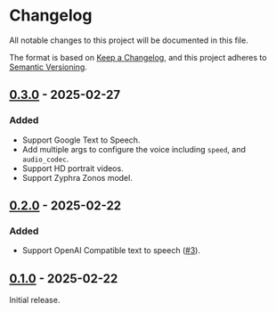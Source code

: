 # Changelog

All notable changes to this project will be documented in this file.

The format is based on [Keep a Changelog](https://keepachangelog.com/en/1.1.0/),
and this project adheres to [Semantic Versioning](https://semver.org/spec/v2.0.0.html).

## [0.3.0] - 2025-02-27

### Added

- Support Google Text to Speech.
- Add multiple args to configure the voice including `speed`, and `audio_codec`.
- Support HD portrait videos.
- Support Zyphra Zonos model.

## [0.2.0] - 2025-02-22

### Added

- Support OpenAI Compatible text to speech ([#3](https://github.com/transformrs/trv/pull/3)).

## [0.1.0] - 2025-02-22

Initial release.

[0.3.0]: https://github.com/transformrs/trv/compare/v0.2.0...v0.3.0
[0.2.0]: https://github.com/transformrs/trv/compare/v0.1.0...v0.2.0
[0.1.0]: https://github.com/transformrs/trv/releases/tag/v0.1.0
